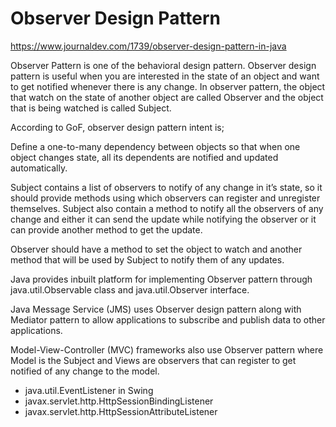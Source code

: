 # Observer Design Pattern

https://www.journaldev.com/1739/observer-design-pattern-in-java

Observer Pattern is one of the behavioral design pattern. Observer design pattern is useful when you are interested in
the state of an object and want to get notified whenever there is any change. In observer pattern, the object that watch
on the state of another object are called Observer and the object that is being watched is called Subject.

According to GoF, observer design pattern intent is;

Define a one-to-many dependency between objects so that when one object changes state, all its dependents are notified
and updated automatically.

Subject contains a list of observers to notify of any change in it’s state, so it should provide methods using which
observers can register and unregister themselves. Subject also contain a method to notify all the observers of any
change and either it can send the update while notifying the observer or it can provide another method to get the
update.

Observer should have a method to set the object to watch and another method that will be used by Subject to notify them
of any updates.

Java provides inbuilt platform for implementing Observer pattern through java.util.Observable class and
java.util.Observer interface.

Java Message Service (JMS) uses Observer design pattern along with Mediator pattern to allow applications to subscribe
and publish data to other applications.

Model-View-Controller (MVC) frameworks also use Observer pattern where Model is the Subject and Views are observers that
can register to get notified of any change to the model.


- java.util.EventListener in Swing
- javax.servlet.http.HttpSessionBindingListener
- javax.servlet.http.HttpSessionAttributeListener